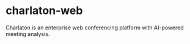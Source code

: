 # charlaton-web
Charlatón is an enterprise web conferencing platform with AI-powered meeting analysis.
